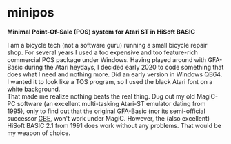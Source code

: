 # minipos
<b>Minimal Point-Of-Sale (POS) system for Atari ST in HiSoft BASIC</b>

I am a bicycle tech (not a software guru) running a small bicycle repair shop.
For several years I used a too expensive and too feature-rich commercial POS package under Windows. Having played around with GFA-Basic during the Atari heydays, I decided early 2020 to code something that does what I need and nothing more.
Did an early version in Windows QB64. I wanted it to look like a TOS program, so I used the black Atari font on a white background.
<br>That made me realize nothing beats the real thing. Dug out my old MagiC-PC software (an excellent multi-tasking Atari-ST emulator dating from 1995), only to find out that the original GFA-Basic (nor its semi-official successor <a href="http://gfabasic.net">GBE</a>, won't work under MagiC. 
However, the (also excellent) HiSoft BASIC 2.1 from 1991 does work without any problems. That would be my weapon of choice.

